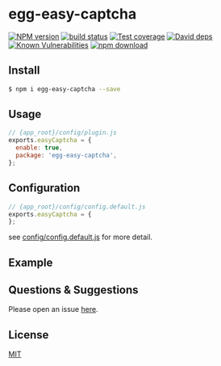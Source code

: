 # egg-easy-captcha

[![NPM version][npm-image]][npm-url]
[![build status][travis-image]][travis-url]
[![Test coverage][codecov-image]][codecov-url]
[![David deps][david-image]][david-url]
[![Known Vulnerabilities][snyk-image]][snyk-url]
[![npm download][download-image]][download-url]

[npm-image]: https://img.shields.io/npm/v/egg-easy-captcha.svg?style=flat-square
[npm-url]: https://npmjs.org/package/egg-easy-captcha
[travis-image]: https://img.shields.io/travis/eggjs/egg-easy-captcha.svg?style=flat-square
[travis-url]: https://travis-ci.org/eggjs/egg-easy-captcha
[codecov-image]: https://img.shields.io/codecov/c/github/eggjs/egg-easy-captcha.svg?style=flat-square
[codecov-url]: https://codecov.io/github/eggjs/egg-easy-captcha?branch=master
[david-image]: https://img.shields.io/david/eggjs/egg-easy-captcha.svg?style=flat-square
[david-url]: https://david-dm.org/eggjs/egg-easy-captcha
[snyk-image]: https://snyk.io/test/npm/egg-easy-captcha/badge.svg?style=flat-square
[snyk-url]: https://snyk.io/test/npm/egg-easy-captcha
[download-image]: https://img.shields.io/npm/dm/egg-easy-captcha.svg?style=flat-square
[download-url]: https://npmjs.org/package/egg-easy-captcha

<!--
Description here.
-->

## Install

```bash
$ npm i egg-easy-captcha --save
```

## Usage

```js
// {app_root}/config/plugin.js
exports.easyCaptcha = {
  enable: true,
  package: 'egg-easy-captcha',
};
```

## Configuration

```js
// {app_root}/config/config.default.js
exports.easyCaptcha = {
};
```

see [config/config.default.js](config/config.default.js) for more detail.

## Example

<!-- example here -->

## Questions & Suggestions

Please open an issue [here](https://github.com/eggjs/egg/issues).

## License

[MIT](LICENSE)
